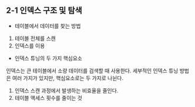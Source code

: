 2-1 인덱스 구조 및 탐색
---

+ 테이블에서 데이터를 찾는 방법
1. 테이블 전체를 스캔
2. 인덱스를 이용

+ 인덱스 튜닝의 두 가지 핵심요소

인덱스는 큰 테이블에서 소량 데이터를 검색할 때 사용한다.
세부적인 인덱스 튜닝 방법은 여러 가지가 있지만, 핵심요소로는 두 가지로 나뉜다.
1. 인덱스 스캔 과정에서 발생하는 비효율을 줄인다.
2. 테이블 액세스 횟수를 줄이는 것
